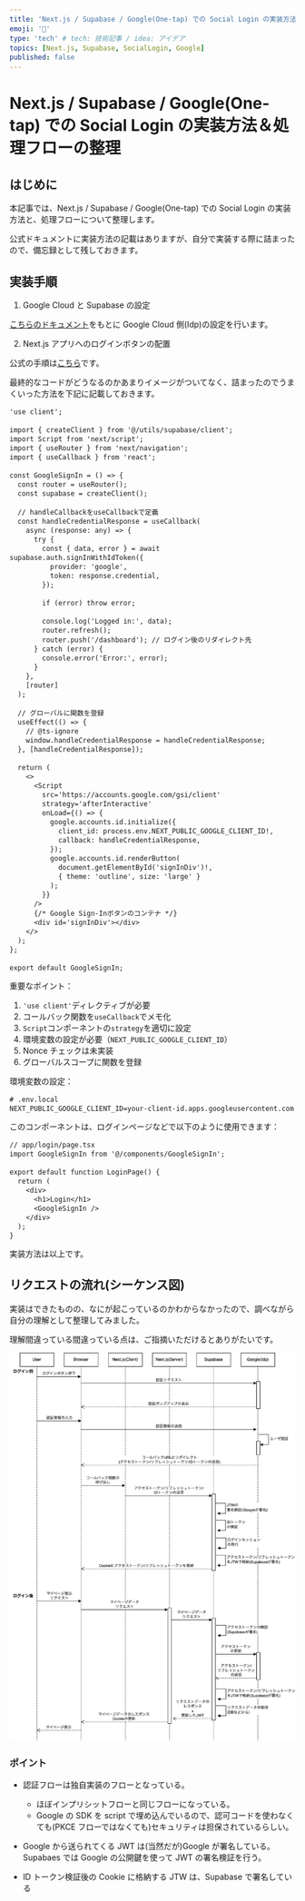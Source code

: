 ```yaml
---
title: 'Next.js / Supabase / Google(One-tap) での Social Login の実装方法＆処理フローの整理'
emoji: '🍊'
type: 'tech' # tech: 技術記事 / idea: アイデア
topics: [Next.js, Supabase, SocialLogin, Google]
published: false
---
```


# Next.js / Supabase / Google(One-tap) での Social Login の実装方法＆処理フローの整理

## はじめに

本記事では、Next.js / Supabase / Google(One-tap) での Social Login の実装方法と、処理フローについて整理します。

公式ドキュメントに実装方法の記載はありますが、自分で実装する際に詰まったので、備忘録として残しておきます。

## 実装手順

1. Google Cloud と Supabase の設定

[こちらのドキュメント](https://supabase.com/docs/guides/auth/social-login/auth-google#google-pre-built-configuration)をもとに Google Cloud 側(Idp)の設定を行います。

2. Next.js アプリへのログインボタンの配置

公式の手順は[こちら](https://supabase.com/docs/guides/auth/social-login/auth-google#google-pre-built)です。

最終的なコードがどうなるのかあまりイメージがついてなく、詰まったのでうまくいった方法を下記に記載しておきます。

```tsx
'use client';

import { createClient } from '@/utils/supabase/client';
import Script from 'next/script';
import { useRouter } from 'next/navigation';
import { useCallback } from 'react';

const GoogleSignIn = () => {
  const router = useRouter();
  const supabase = createClient();

  // handleCallbackをuseCallbackで定義
  const handleCredentialResponse = useCallback(
    async (response: any) => {
      try {
        const { data, error } = await supabase.auth.signInWithIdToken({
          provider: 'google',
          token: response.credential,
        });

        if (error) throw error;

        console.log('Logged in:', data);
        router.refresh();
        router.push('/dashboard'); // ログイン後のリダイレクト先
      } catch (error) {
        console.error('Error:', error);
      }
    },
    [router]
  );

  // グローバルに関数を登録
  useEffect(() => {
    // @ts-ignore
    window.handleCredentialResponse = handleCredentialResponse;
  }, [handleCredentialResponse]);

  return (
    <>
      <Script
        src='https://accounts.google.com/gsi/client'
        strategy='afterInteractive'
        onLoad={() => {
          google.accounts.id.initialize({
            client_id: process.env.NEXT_PUBLIC_GOOGLE_CLIENT_ID!,
            callback: handleCredentialResponse,
          });
          google.accounts.id.renderButton(
            document.getElementById('signInDiv')!,
            { theme: 'outline', size: 'large' }
          );
        }}
      />
      {/* Google Sign-Inボタンのコンテナ */}
      <div id='signInDiv'></div>
    </>
  );
};

export default GoogleSignIn;
```

重要なポイント：

1. `'use client'`ディレクティブが必要
2. コールバック関数を`useCallback`でメモ化
3. `Script`コンポーネントの`strategy`を適切に設定
4. 環境変数の設定が必要（`NEXT_PUBLIC_GOOGLE_CLIENT_ID`）
5. Nonce チェックは未実装
6. グローバルスコープに関数を登録

環境変数の設定：

```env
# .env.local
NEXT_PUBLIC_GOOGLE_CLIENT_ID=your-client-id.apps.googleusercontent.com
```

このコンポーネントは、ログインページなどで以下のように使用できます：

```tsx
// app/login/page.tsx
import GoogleSignIn from '@/components/GoogleSignIn';

export default function LoginPage() {
  return (
    <div>
      <h1>Login</h1>
      <GoogleSignIn />
    </div>
  );
}
```

実装方法は以上です。

## リクエストの流れ(シーケンス図)

実装はできたものの、なにが起こっているのかわからなかったので、調べながら自分の理解として整理してみました。

理解間違っている間違っている点は、ご指摘いただけるとありがたいです。

![シーケンス図](../images/004-nextjs-supabase-google-social-login/supabase-one-tap-auth-シーケンス図.webp)

### ポイント

- 認証フローは独自実装のフローとなっている。

  - ほぼインプリシットフローと同じフローになっている。
  - Google の SDK を script で埋め込んでいるので、認可コードを使わなくても(PKCE フローではなくても)セキュリティは担保されているらしい。

- Google から送られてくる JWT は(当然だが)Google が署名している。Supabaes では Google の公開鍵を使って JWT の署名検証を行う。

- ID トークン検証後の Cookie に格納する JTW は、Supabase で署名している

